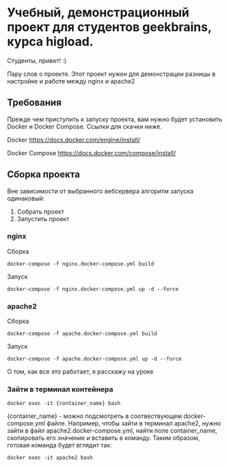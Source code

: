 # Учебный, демонстрационный проект для студентов geekbrains, курса higload.
Студенты, привет! :)

Пару слов о проекте.
Этот проект нужен для демонстрации разницы в настройке и работе между nginx и apache2

## Требования
Прежде чем приступить к запуску проекта, вам нужно будет установить Docker и Docker Compose. Ссылки для скачки ниже. 

Docker https://docs.docker.com/engine/install/

Docker Compose https://docs.docker.com/compose/install/

## Сборка проекта 
Вне зависимости от выбранного вебсервера алгоритм запуска одинаковый:
1. Собрать проект
2. Запустить проект
### nginx
Сборка
```
docker-compose -f nginx.docker-compose.yml build
```
Запуск 
```
docker-compose -f nginx.docker-compose.yml up -d --force
```

### apache2
Сборка
```
docker-compose -f apache.docker-compose.yml build
```
Запуск
```
docker-compose -f apache.docker-compose.yml up -d --force
```
О том, как все это работает, я расскажу на уроке


### Зайти в терминал контейнера
``` 
docker exec -it {container_name} bash
```
{container_name} - можно подсмотреть в соотвествующем docker-compose.yml файле. Например, чтобы зайти в терминал apache2, 
 нужно зайти в файл apache2.docker-compose.yml, найти поле container_name, скопировать его значение и вставить в команду.
Таким образом, готовая команда будет вглядит так:
``` 
docker exec -it apache2 bash
```